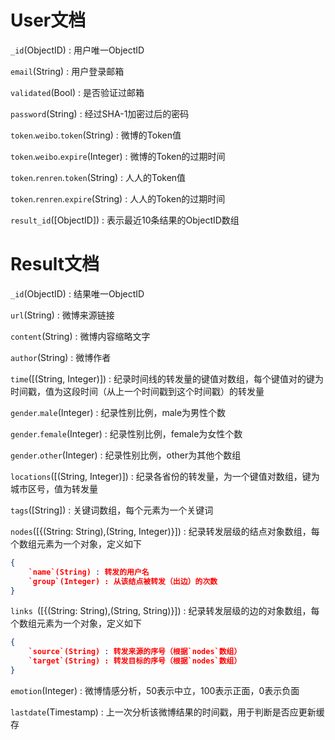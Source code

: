 # User文档

`_id`(ObjectID) : 用户唯一ObjectID

`email`(String) : 用户登录邮箱

`validated`(Bool) : 是否验证过邮箱

`password`(String) : 经过SHA-1加密过后的密码

`token`.`weibo`.`token`(String) : 微博的Token值

`token`.`weibo`.`expire`(Integer) : 微博的Token的过期时间

`token`.`renren`.`token`(String) : 人人的Token值

`token`.`renren`.`expire`(String) : 人人的Token的过期时间

`result_id`([ObjectID]) : 表示最近10条结果的ObjectID数组

# Result文档

`_id`(ObjectID) : 结果唯一ObjectID

`url`(String) : 微博来源链接

`content`(String) : 微博内容缩略文字

`author`(String) : 微博作者

`time`([(String, Integer)]) : 纪录时间线的转发量的键值对数组，每个键值对的键为时间戳，值为这段时间（从上一个时间戳到这个时间戳）的转发量

`gender`.`male`(Integer) : 纪录性别比例，male为男性个数

`gender`.`female`(Integer) : 纪录性别比例，female为女性个数

`gender`.`other`(Integer) : 纪录性别比例，other为其他个数组

`locations`([(String, Integer)]) : 纪录各省份的转发量，为一个键值对数组，键为城市区号，值为转发量

`tags`([String]) : 关键词数组，每个元素为一个关键词

`nodes`([{(String: String),(String, Integer)}]) : 纪录转发层级的结点对象数组，每个数组元素为一个对象，定义如下

```json
{
	`name`(String) : 转发的用户名
	`group`(Integer) : 从该结点被转发（出边）的次数
}
```

`links `([{(String: String),(String, String)}]) : 纪录转发层级的边的对象数组，每个数组元素为一个对象，定义如下

```json
{
	`source`(String) : 转发来源的序号（根据`nodes`数组）
	`target`(String) : 转发目标的序号（根据`nodes`数组）
}
```

`emotion`(Integer) : 微博情感分析，50表示中立，100表示正面，0表示负面

`lastdate`(Timestamp) : 上一次分析该微博结果的时间戳，用于判断是否应更新缓存